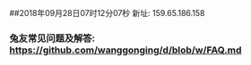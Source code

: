 ##2018年09月28日07时12分07秒 新址: 159.65.186.158
### 兔友常见问题及解答: https://github.com/wanggonging/d/blob/w/FAQ.md
